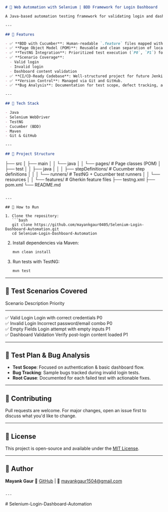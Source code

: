 ```markdown
# 🧪 Web Automation with Selenium | BDD Framework for Login Dashboard

A Java-based automation testing framework for validating login and dashboard functionalities using **Selenium WebDriver**, **TestNG**, **Cucumber BDD**, and **Page Object Model (POM)** architecture. This project simulates real-world login flow automation with reusable components, clear test case prioritization (P0/P1), and is CI/CD ready for future integration with Jenkins.

---

## 📌 Features

- ✅ **BDD with Cucumber**: Human-readable `.feature` files mapped with step definitions.
- ✅ **Page Object Model (POM)**: Reusable and clean separation of locators and business logic.
- ✅ **TestNG Integration**: Prioritized test execution (`P0`, `P1`) for Agile-based testing workflows.
- ✅ **Scenario Coverage**:
  - Valid login
  - Invalid login
  - Dashboard content validation
- ✅ **CI/CD-Ready Codebase**: Well-structured project for future Jenkins integration.
- ✅ **Version Control**: Managed via Git and GitHub.
- ✅ **Bug Analysis**: Documentation for test scope, defect tracking, and root cause analysis.

---

## 🧰 Tech Stack

- Java
- Selenium WebDriver
- TestNG
- Cucumber (BDD)
- Maven
- Git & GitHub

---

## 📁 Project Structure
```

├── src
│ ├── main
│ │ └── java
│ │ └── pages/ # Page classes (POM)
│ ├── test
│ │ ├── java
│ │ │ ├── stepDefinitions/ # Cucumber step definitions
│ │ │ └── runners/ # TestNG + Cucumber test runners
│ │ └── resources
│ │ └── features/ # Gherkin feature files
├── testng.xml
├── pom.xml
└── README.md

````

---

## 🚀 How to Run

1. Clone the repository:
   ```bash
   git clone https://github.com/mayankgaur0405/Selenium-Login-Dashboard-Automation.git
   cd Selenium-Login-Dashboard-Automation
````

2. Install dependencies via Maven:

   ```bash
   mvn clean install
   ```

3. Run tests with TestNG:

   ```bash
   mvn test
   ```

---

## 📄 Test Scenarios Covered

 Scenario                  Description                       Priority 
 -----------------------  --------------------------------   -------- 
 ✅ Valid Login           Login with correct credentials      P0       
 ✅ Invalid Login         Incorrect password/email combo      P0       
 ✅ Empty Fields          Login attempt with empty inputs     P1       
 ✅ Dashboard Validation  Verify post-login content loaded    P1       

---

## 🐛 Test Plan & Bug Analysis

- **Test Scope**: Focused on authentication & basic dashboard flow.
- **Bug Tracking**: Sample bugs tracked during invalid login tests.
- **Root Cause**: Documented for each failed test with actionable fixes.

---

## 🤝 Contributing

Pull requests are welcome. For major changes, open an issue first to discuss what you'd like to change.

---

## 📃 License

This project is open-source and available under the [MIT License](LICENSE).

---

## 🔗 Author

**Mayank Gaur**
🔗 [GitHub](https://github.com/mayankgaur0405) | 📧 [mayankgaur1504@gmail.com](mailto:mayankgaur1504@gmail.com)

```

---
```
#   S e l e n i u m - L o g i n - D a s h b o a r d - A u t o m a t i o n  
 
